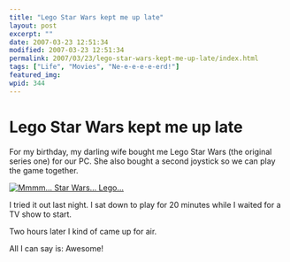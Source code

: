 ```yaml
---
title: "Lego Star Wars kept me up late"
layout: post
excerpt: ""
date: 2007-03-23 12:51:34
modified: 2007-03-23 12:51:34
permalink: 2007/03/23/lego-star-wars-kept-me-up-late/index.html
tags: ["Life", "Movies", "Ne-e-e-e-e-erd!"]
featured_img: 
wpid: 344
---
```


# Lego Star Wars kept me up late

For my birthday, my darling wife bought me Lego Star Wars (the original series one) for our PC. She also bought a second joystick so we can play the game together.

[![Mmmm... Star Wars... Lego...](http://farm1.static.flickr.com/149/431114667_e771ca196b_m.jpg)](http://www.flickr.com/photos/pj/431114667)

I tried it out last night. I sat down to play for 20 minutes while I waited for a TV show to start.

Two hours later I kind of came up for air.

All I can say is: Awesome!
